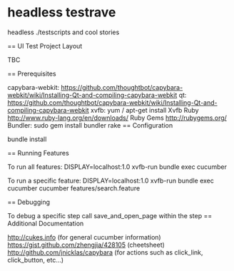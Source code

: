 # headless testrave
headless ./testscripts and cool stories



== UI Test Project Layout

TBC

== Prerequisites

capybara-webkit: https://github.com/thoughtbot/capybara-webkit/wiki/Installing-Qt-and-compiling-capybara-webkit
qt: https://github.com/thoughtbot/capybara-webkit/wiki/Installing-Qt-and-compiling-capybara-webkit
xvfb: yum / apt-get install Xvfb
Ruby http://www.ruby-lang.org/en/downloads/
Ruby Gems http://rubygems.org/
Bundler: sudo gem install bundler rake
== Configuration

bundle install

== Running Features

To run all features: DISPLAY=localhost:1.0 xvfb-run bundle exec cucumber

To run a specific feature: DISPLAY=localhost:1.0 xvfb-run bundle exec cucumber cucumber features/search.feature

== Debugging

To debug a specific step call save_and_open_page within the step
== Additional Documentation

http://cukes.info (for general cucumber information)
https://gist.github.com/zhengjia/428105 (cheetsheet)
http://github.com/jnicklas/capybara (for actions such as click_link, click_button, etc...)
